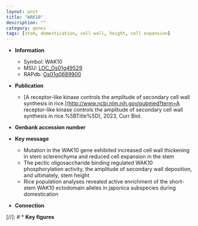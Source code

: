 ```yaml
---
layout: post
title: "WAK10"
description: ""
category: genes
tags: [stem, domestication, cell wall, height, cell expansion]
---
```


* **Information**  
    + Symbol: WAK10  
    + MSU: [LOC_Os01g49529](http://rice.uga.edu/cgi-bin/ORF_infopage.cgi?orf=LOC_Os01g49529)  
    + RAPdb: [Os01g0689900](https://rapdb.dna.affrc.go.jp/locus/?name=Os01g0689900)  

* **Publication**  
    + [A receptor-like kinase controls the amplitude of secondary cell wall synthesis in rice.](http://www.ncbi.nlm.nih.gov/pubmed?term=A receptor-like kinase controls the amplitude of secondary cell wall synthesis in rice.%5BTitle%5D), 2023, Curr Biol.

* **Genbank accession number**  

* **Key message**  
    + Mutation in the WAK10 gene exhibited increased cell wall thickening in stem sclerenchyma and reduced cell expansion in the stem
    + The pectic oligosaccharide binding regulated WAK10 phosphorylation activity, the amplitude of secondary wall deposition, and ultimately, stem height
    + Rice population analyses revealed active enrichment of the short-stem WAK10 ectodomain alleles in japonica subspecies during domestication

* **Connection**  

[//]: # * **Key figures**  


